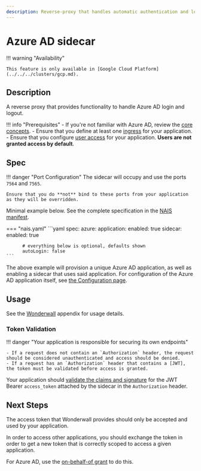 ```yaml
---
description: Reverse-proxy that handles automatic authentication and login/logout flows for Azure AD.
---
```


# Azure AD sidecar

!!! warning "Availability"

    This feature is only available in [Google Cloud Platform](../../../clusters/gcp.md).

## Description

A reverse proxy that provides functionality to handle Azure AD login and logout.

!!! info "Prerequisites"
    - If you're not familiar with Azure AD, review the [core concepts](concepts.md).
    - Ensure that you define at least one [ingress](../../../nais-application/application.md#ingresses) for your application.
    - Ensure that you configure [user access](access-policy.md#users) for your application. **Users are not granted access by default**.

## Spec

!!! danger "Port Configuration"
    The sidecar will occupy and use the ports `7564` and `7565`.

    Ensure that you do **not** bind to these ports from your application as they will be overridden.

Minimal example below. See the complete specification in the [NAIS manifest](../../../nais-application/application.md#azuresidecar).

=== "nais.yaml"
    ```yaml
    spec:
      azure:
        application:
          enabled: true
        sidecar:
          enabled: true

          # everything below is optional, defaults shown
          autoLogin: false
    ```

The above example will provision a unique Azure AD application, as well as enabling a sidecar that uses said application.
For configuration of the Azure AD application itself, see [the Configuration page](configuration.md).

## Usage

See the [Wonderwall](../../../appendix/wonderwall.md) appendix for usage details.

### Token Validation

!!! danger "Your application is responsible for securing its own endpoints"

    - If a request does not contain an `Authorization` header, the request should be considered unauthenticated and access should be denied.
    - If a request has an `Authorization` header that contains a [JWT], the token must be validated before access is granted.

Your application should [validate the claims and signature](usage.md#token-validation) for the JWT Bearer `access_token` attached by the sidecar in the `Authorization` header.

## Next Steps

The access token that Wonderwall provides should only be accepted and used by your application.

In order to access other applications, you should exchange the token in order to get a new token that is correctly scoped to access a given application.

For Azure AD, use the [on-behalf-of grant](usage.md#oauth-20-on-behalf-of-grant) to do this.

[JWT]: ../concepts/tokens.md#jwt
